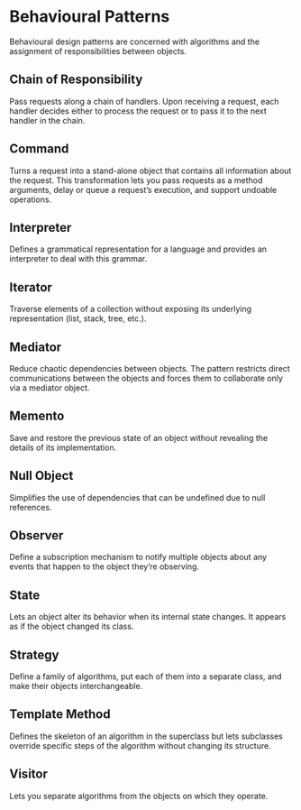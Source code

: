 # Behavioural Patterns

Behavioural design patterns are concerned with algorithms and the assignment of responsibilities between objects.

## Chain of Responsibility

Pass requests along a chain of handlers. Upon receiving a request, each handler decides either to process the request or to pass it to the next handler in the chain.

## Command

Turns a request into a stand-alone object that contains all information about the request. This transformation lets you pass requests as a method arguments, delay or queue a request’s execution, and support undoable operations.

## Interpreter 

Defines a grammatical representation for a language and provides an interpreter to deal with this grammar.

## Iterator

Traverse elements of a collection without exposing its underlying representation (list, stack, tree, etc.).

## Mediator 

Reduce chaotic dependencies between objects. The pattern restricts direct communications between the objects and forces them to collaborate only via a mediator object.

## Memento 

Save and restore the previous state of an object without revealing the details of its implementation.

## Null Object

Simplifies the use of dependencies that can be undefined due to null references.

## Observer 

Define a subscription mechanism to notify multiple objects about any events that happen to the object they’re observing.

## State 

Lets an object alter its behavior when its internal state changes. It appears as if the object changed its class.

## Strategy 

Define a family of algorithms, put each of them into a separate class, and make their objects interchangeable.

## Template Method

Defines the skeleton of an algorithm in the superclass but lets subclasses override specific steps of the algorithm without changing its structure.

## Visitor

Lets you separate algorithms from the objects on which they operate.